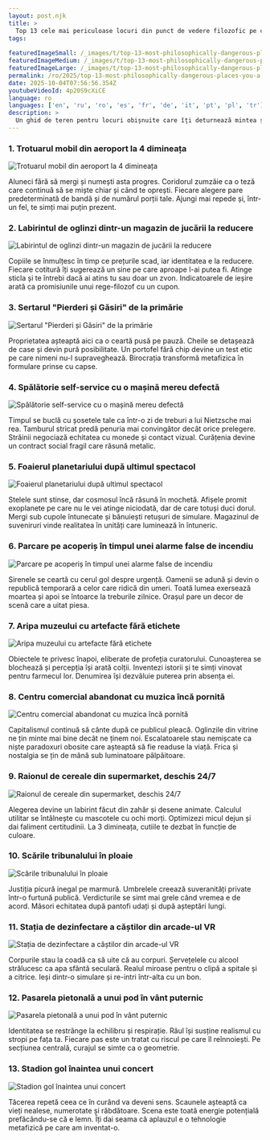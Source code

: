 ```yaml
---
layout: post.njk
title: >
  Top 13 cele mai periculoase locuri din punct de vedere filozofic pe care le vizitezi din întâmplare
tags:
  
featuredImageSmall: /_images/t/top-13-most-philosophically-dangerous-places-you-a-cover-ro-small.webp
featuredImageMedium: /_images/t/top-13-most-philosophically-dangerous-places-you-a-cover-ro-medium.webp
featuredImageLarge: /_images/t/top-13-most-philosophically-dangerous-places-you-a-cover-ro-large.webp
permalink: /ro/2025/top-13-most-philosophically-dangerous-places-you-a.html
date: 2025-10-04T07:56:56.354Z
youtubeVideoId: 4p20S9cXiCE
language: ro
languages: ['en', 'ru', 'ro', 'es', 'fr', 'de', 'it', 'pt', 'pl', 'tr']
description: >
  Un ghid de teren pentru locuri obișnuite care îți deturnează mintea și furișează metafizica. Fiecare loc înclină intuiția și face viața cotidiană să pară simulată. Se spune că provoacă epifanii, vertij minor și certuri cu tine însuți. Folosește-l cu curiozitate și cu un plan de rezervă pentru credințele tale.
---
```


### 1. Trotuarul mobil din aeroport la 4 dimineața

![Trotuarul mobil din aeroport la 4 dimineața](/_images/a/a253d36c593eb22d656a9cddd4d1387d-medium.webp)

Aluneci fără să mergi și numești asta progres. Coridorul zumzăie ca o teză care continuă să se miște chiar și când te oprești. Fiecare alegere pare predeterminată de bandă și de numărul porții tale. Ajungi mai repede și, într-un fel, te simți mai puțin prezent.

### 2. Labirintul de oglinzi dintr-un magazin de jucării la reducere

![Labirintul de oglinzi dintr-un magazin de jucării la reducere](/_images/3/38b14972c193bcd13acc7b4cb8e8b69f-medium.webp)

Copiile se înmulțesc în timp ce prețurile scad, iar identitatea e la reducere. Fiecare cotitură îți sugerează un sine pe care aproape l-ai putea fi. Atinge sticla și te întrebi dacă ai atins tu sau doar un zvon. Indicatoarele de ieșire arată ca promisiunile unui rege-filozof cu un cupon.

### 3. Sertarul "Pierderi și Găsiri" de la primărie

![Sertarul "Pierderi și Găsiri" de la primărie](/_images/4/44e8c6f75b6befe614833a67e686e019-medium.webp)

Proprietatea așteaptă aici ca o ceartă pusă pe pauză. Cheile se detașează de case și devin pură posibilitate. Un portofel fără chip devine un test etic pe care nimeni nu-l supraveghează. Birocrația transformă metafizica în formulare prinse cu capse.

### 4. Spălătorie self-service cu o mașină mereu defectă

![Spălătorie self-service cu o mașină mereu defectă](/_images/8/88a908cdbc8336c02f4a35ca5396ecac-medium.webp)

Timpul se buclă cu șosetele tale ca într-o zi de treburi a lui Nietzsche mai rea. Tamburul stricat predă penuria mai convingător decât orice prelegere. Străinii negociază echitatea cu monede și contact vizual. Curățenia devine un contract social fragil care răsună metalic.

### 5. Foaierul planetariului după ultimul spectacol

![Foaierul planetariului după ultimul spectacol](/_images/4/489febf086d5b86be68413e07b9b370f-medium.webp)

Stelele sunt stinse, dar cosmosul încă răsună în mochetă. Afișele promit exoplanete pe care nu le vei atinge niciodată, dar de care totuși duci dorul. Mergi sub cupole întunecate și bănuiești retușuri de simulare. Magazinul de suveniruri vinde realitatea în unități care luminează în întuneric.

### 6. Parcare pe acoperiș în timpul unei alarme false de incendiu

![Parcare pe acoperiș în timpul unei alarme false de incendiu](/_images/1/1f267cd1de6310d151cb9cfec1579713-medium.webp)

Sirenele se ceartă cu cerul gol despre urgență. Oamenii se adună și devin o republică temporară a celor care ridică din umeri. Toată lumea exersează moartea și apoi se întoarce la treburile zilnice. Orașul pare un decor de scenă care a uitat piesa.

### 7. Aripa muzeului cu artefacte fără etichete

![Aripa muzeului cu artefacte fără etichete](/_images/4/48104f15aba53297c5185f0025bffaaf-medium.webp)

Obiectele te privesc înapoi, eliberate de profeția curatorului. Cunoașterea se blochează și percepția își arată colții. Inventezi istorii și te simți vinovat pentru farmecul lor. Denumirea își dezvăluie puterea prin absența ei.

### 8. Centru comercial abandonat cu muzica încă pornită

![Centru comercial abandonat cu muzica încă pornită](/_images/5/5d6e594e9bf5db319c9036431e5242fc-medium.webp)

Capitalismul continuă să cânte după ce publicul pleacă. Oglinzile din vitrine ne țin minte mai bine decât ne ținem noi. Escalatoarele stau nemișcate ca niște paradoxuri obosite care așteaptă să fie readuse la viață. Frica și nostalgia se țin de mână sub luminatoare pâlpâitoare.

### 9. Raionul de cereale din supermarket, deschis 24/7

![Raionul de cereale din supermarket, deschis 24/7](/_images/3/37c1152526f0872aa65ba33641b8f583-medium.webp)

Alegerea devine un labirint făcut din zahăr și desene animate. Calculul utilitar se întâlnește cu mascotele cu ochi morți. Optimizezi micul dejun și dai faliment certitudinii. La 3 dimineața, cutiile te dezbat în funcție de culoare.

### 10. Scările tribunalului în ploaie

![Scările tribunalului în ploaie](/_images/6/6e84fca83b69cac661521fb9822aa7c2-medium.webp)

Justiția picură inegal pe marmură. Umbrelele creează suveranități private într-o furtună publică. Verdicturile se simt mai grele când vremea e de acord. Măsori echitatea după pantofi udați și după așteptări lungi.

### 11. Stația de dezinfectare a căștilor din arcade-ul VR

![Stația de dezinfectare a căștilor din arcade-ul VR](/_images/e/ea87c906810ba1a083ad080bdba2eea4-medium.webp)

Corpurile stau la coadă ca să uite că au corpuri. Șervețelele cu alcool strălucesc ca apa sfântă seculară. Realul miroase pentru o clipă a spitale și a citrice. Ieși dintr-o simulare și re-intri într-alta cu un bon.

### 12. Pasarela pietonală a unui pod în vânt puternic

![Pasarela pietonală a unui pod în vânt puternic](/_images/e/e112a0c3f0ca8e1ed2465c9517c8fcb2-medium.webp)

Identitatea se restrânge la echilibru și respirație. Râul își susține realismul cu stropi pe fața ta. Fiecare pas este un tratat cu riscul pe care îl reînnoiești. Pe secțiunea centrală, curajul se simte ca o geometrie.

### 13. Stadion gol înaintea unui concert

![Stadion gol înaintea unui concert](/_images/5/583433f9ccbaeaad39c79cbd80020784-medium.webp)

Tăcerea repetă ceea ce în curând va deveni sens. Scaunele așteaptă ca vieți nealese, numerotate și răbdătoare. Scena este toată energie potențială prefăcându-se că e lemn. Îți dai seama că aplauzul e o tehnologie metafizică pe care am inventat-o.

